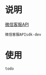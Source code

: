 # 说明
<a href="https://open.work.weixin.qq.com/kf/doc/" target="_blank">微信客服API</a>
```
微信客服APIsdk-dev
```
# 使用
```
todo
```
